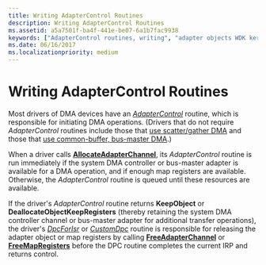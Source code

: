 ```yaml
---
title: Writing AdapterControl Routines
description: Writing AdapterControl Routines
ms.assetid: a5a7501f-ba4f-441e-be07-6a1b7fac9938
keywords: ["AdapterControl routines, writing", "adapter objects WDK kernel , writing AdapterControl routines", "DMA transfers WDK kernel , writing AdapterControl routines"]
ms.date: 06/16/2017
ms.localizationpriority: medium
---
```


# Writing AdapterControl Routines





Most drivers of DMA devices have an [*AdapterControl*](https://docs.microsoft.com/windows-hardware/drivers/ddi/wdm/nc-wdm-driver_control) routine, which is responsible for initiating DMA operations. (Drivers that do not require *AdapterControl* routines include those that [use scatter/gather DMA](using-scatter-gather-dma.md) and those that [use common-buffer, bus-master DMA](using-common-buffer-bus-master-dma.md).)

When a driver calls [**AllocateAdapterChannel**](https://docs.microsoft.com/windows-hardware/drivers/ddi/wdm/nc-wdm-pallocate_adapter_channel), its *AdapterControl* routine is run immediately if the system DMA controller or bus-master adapter is available for a DMA operation, and if enough map registers are available. Otherwise, the *AdapterControl* routine is queued until these resources are available.

If the driver's *AdapterControl* routine returns **KeepObject** or **DeallocateObjectKeepRegisters** (thereby retaining the system DMA controller channel or bus-master adapter for additional transfer operations), the driver's [*DpcForIsr*](https://docs.microsoft.com/windows-hardware/drivers/ddi/wdm/nc-wdm-io_dpc_routine) or [*CustomDpc*](https://docs.microsoft.com/windows-hardware/drivers/ddi/wdm/nc-wdm-kdeferred_routine) routine is responsible for releasing the adapter object or map registers by calling [**FreeAdapterChannel**](https://docs.microsoft.com/windows-hardware/drivers/ddi/wdm/nc-wdm-pfree_adapter_channel) or [**FreeMapRegisters**](https://docs.microsoft.com/windows-hardware/drivers/ddi/wdm/nc-wdm-pfree_map_registers) before the DPC routine completes the current IRP and returns control.

 

 





